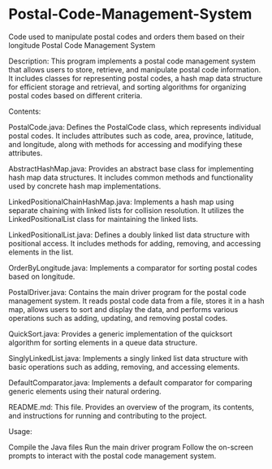 # Postal-Code-Management-System
Code used to manipulate postal codes and orders them based on their longitude
Postal Code Management System

Description:
This program implements a postal code management system that allows users to store, retrieve, and manipulate postal code information. It includes classes for representing postal codes, a hash map data structure for efficient storage and retrieval, and sorting algorithms for organizing postal codes based on different criteria.

Contents:

PostalCode.java: Defines the PostalCode class, which represents individual postal codes. It includes attributes such as code, area, province, latitude, and longitude, along with methods for accessing and modifying these attributes.

AbstractHashMap.java: Provides an abstract base class for implementing hash map data structures. It includes common methods and functionality used by concrete hash map implementations.

LinkedPositionalChainHashMap.java: Implements a hash map using separate chaining with linked lists for collision resolution. It utilizes the LinkedPositionalList class for maintaining the linked lists.

LinkedPositionalList.java: Defines a doubly linked list data structure with positional access. It includes methods for adding, removing, and accessing elements in the list.

OrderByLongitude.java: Implements a comparator for sorting postal codes based on longitude.

PostalDriver.java: Contains the main driver program for the postal code management system. It reads postal code data from a file, stores it in a hash map, allows users to sort and display the data, and performs various operations such as adding, updating, and removing postal codes.

QuickSort.java: Provides a generic implementation of the quicksort algorithm for sorting elements in a queue data structure.

SinglyLinkedList.java: Implements a singly linked list data structure with basic operations such as adding, removing, and accessing elements.

DefaultComparator.java: Implements a default comparator for comparing generic elements using their natural ordering.

README.md: This file. Provides an overview of the program, its contents, and instructions for running and contributing to the project.

Usage:

Compile the Java files
Run the main driver program
Follow the on-screen prompts to interact with the postal code management system.
